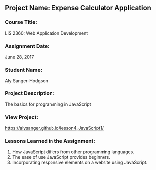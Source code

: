 ## Project Name:  Expense Calculator Application

### Course Title:
LIS 2360:  Web Application Development

### Assignment Date:  
June 28, 2017

### Student Name:  
Aly Sanger-Hodgson

### Project Description:
The basics for programming in JavaScript

### View Project:
https://alysanger.github.io/lesson4_JavaScript1/

### Lessons Learned in the Assignment:
1. How JavaScript differs from other programming languages.
2. The ease of use JavaScript provides beginners.
3. Incorporating responsive elements on a website using JavaScript.




